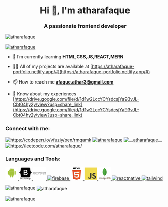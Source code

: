 <h1 align="center">Hi 👋, I'm atharafaque</h1>
<h3 align="center">A passionate frontend developer</h3>

<p align="left"> <img src="https://komarev.com/ghpvc/?username=atharafaque&label=Profile%20views&color=0e75b6&style=flat" alt="atharafaque" /> </p>

<p align="left"> <a href="https://github.com/ryo-ma/github-profile-trophy"><img src="https://github-profile-trophy.vercel.app/?username=atharafaque" alt="atharafaque" /></a> </p>

- 🌱 I’m currently learning **HTML,CSS,JS,REACT,MERN**

- 👨‍💻 All of my projects are available at [https://atharafaque-portfolio.netlify.app/#](https://atharafaque-portfolio.netlify.app/#)

- 📫 How to reach me **afaque.athar3@gmail.com**

- 📄 Know about my experiences [https://drive.google.com/file/d/1d1w2LccYCYsdcsjYa93vJL-Cbt04hy2y/view?usp=share_link](https://drive.google.com/file/d/1d1w2LccYCYsdcsjYa93vJL-Cbt04hy2y/view?usp=share_link)

<h3 align="left">Connect with me:</h3>
<p align="left">
<a href="https://codepen.io/https://codepen.io/vfuziy/pen/rmqamk" target="blank"><img align="center" src="https://raw.githubusercontent.com/rahuldkjain/github-profile-readme-generator/master/src/images/icons/Social/codepen.svg" alt="https://codepen.io/vfuziy/pen/rmqamk" height="30" width="40" /></a>
<a href="https://linkedin.com/in/atharafaque" target="blank"><img align="center" src="https://raw.githubusercontent.com/rahuldkjain/github-profile-readme-generator/master/src/images/icons/Social/linked-in-alt.svg" alt="atharafaque" height="30" width="40" /></a>
<a href="https://instagram.com/__atharafaque__" target="blank"><img align="center" src="https://raw.githubusercontent.com/rahuldkjain/github-profile-readme-generator/master/src/images/icons/Social/instagram.svg" alt="__atharafaque__" height="30" width="40" /></a>
<a href="https://www.leetcode.com/https://leetcode.com/atharafaque/" target="blank"><img align="center" src="https://raw.githubusercontent.com/rahuldkjain/github-profile-readme-generator/master/src/images/icons/Social/leet-code.svg" alt="https://leetcode.com/atharafaque/" height="30" width="40" /></a>
</p>

<h3 align="left">Languages and Tools:</h3>
<p align="left"> <a href="https://developer.android.com" target="_blank" rel="noreferrer"> <img src="https://raw.githubusercontent.com/devicons/devicon/master/icons/android/android-original-wordmark.svg" alt="android" width="40" height="40"/> </a> <a href="https://getbootstrap.com" target="_blank" rel="noreferrer"> <img src="https://raw.githubusercontent.com/devicons/devicon/master/icons/bootstrap/bootstrap-plain-wordmark.svg" alt="bootstrap" width="40" height="40"/> </a> <a href="https://expressjs.com" target="_blank" rel="noreferrer"> <img src="https://raw.githubusercontent.com/devicons/devicon/master/icons/express/express-original-wordmark.svg" alt="express" width="40" height="40"/> </a> <a href="https://firebase.google.com/" target="_blank" rel="noreferrer"> <img src="https://www.vectorlogo.zone/logos/firebase/firebase-icon.svg" alt="firebase" width="40" height="40"/> </a> <a href="https://www.w3.org/html/" target="_blank" rel="noreferrer"> <img src="https://raw.githubusercontent.com/devicons/devicon/master/icons/html5/html5-original-wordmark.svg" alt="html5" width="40" height="40"/> </a> <a href="https://developer.mozilla.org/en-US/docs/Web/JavaScript" target="_blank" rel="noreferrer"> <img src="https://raw.githubusercontent.com/devicons/devicon/master/icons/javascript/javascript-original.svg" alt="javascript" width="40" height="40"/> </a> <a href="https://www.mongodb.com/" target="_blank" rel="noreferrer"> <img src="https://raw.githubusercontent.com/devicons/devicon/master/icons/mongodb/mongodb-original-wordmark.svg" alt="mongodb" width="40" height="40"/> </a> <a href="https://reactnative.dev/" target="_blank" rel="noreferrer"> <img src="https://reactnative.dev/img/header_logo.svg" alt="reactnative" width="40" height="40"/> </a> <a href="https://tailwindcss.com/" target="_blank" rel="noreferrer"> <img src="https://www.vectorlogo.zone/logos/tailwindcss/tailwindcss-icon.svg" alt="tailwind" width="40" height="40"/> </a> </p>

<p><img align="left" src="https://github-readme-stats.vercel.app/api/top-langs?username=atharafaque&show_icons=true&locale=en&layout=compact" alt="atharafaque" /></p>

<p>&nbsp;<img align="center" src="https://github-readme-stats.vercel.app/api?username=atharafaque&show_icons=true&locale=en" alt="atharafaque" /></p>

<p><img align="center" src="https://github-readme-streak-stats.herokuapp.com/?user=atharafaque&" alt="atharafaque" /></p>
